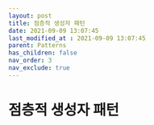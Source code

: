 ```yaml
---
layout: post
title: 점층적 생성자 패턴
date: 2021-09-09 13:07:45
last_modified_at : 2021-09-09 13:07:45
parent: Patterns
has_children: false
nav_order: 3
nav_exclude: true
---
```


# 점층적 생성자 패턴